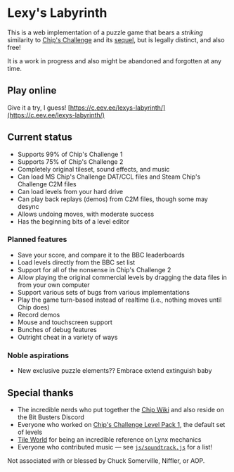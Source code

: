 # Lexy's Labyrinth

This is a web implementation of a puzzle game that bears a _striking_ similarity to [Chip's Challenge](https://wiki.bitbusters.club/Chip%27s_Challenge) and its [sequel](https://wiki.bitbusters.club/Chip%27s_Challenge_2), but is legally distinct, and also free!

It is a work in progress and also might be abandoned and forgotten at any time.

## Play online

Give it a try, I guess!  [https://c.eev.ee/lexys-labyrinth/](https://c.eev.ee/lexys-labyrinth/)

## Current status

- Supports 99% of Chip's Challenge 1
- Supports 75% of Chip's Challenge 2
- Completely original tileset, sound effects, and music
- Can load MS Chip's Challenge DAT/CCL files and Steam Chip's Challenge C2M files
- Can load levels from your hard drive
- Can play back replays (demos) from C2M files, though some may desync
- Allows undoing moves, with moderate success
- Has the beginning bits of a level editor

### Planned features

- Save your score, and compare it to the BBC leaderboards
- Load levels directly from the BBC set list
- Support for all of the nonsense in Chip's Challenge 2
- Allow playing the original commercial levels by dragging the data files in from your own computer
- Support various sets of bugs from various implementations
- Play the game turn-based instead of realtime (i.e., nothing moves until Chip does)
- Record demos
- Mouse and touchscreen support
- Bunches of debug features
- Outright cheat in a variety of ways

### Noble aspirations

- New exclusive puzzle elements??  Embrace extend extinguish baby

## Special thanks

- The incredible nerds who put together the [Chip Wiki](https://wiki.bitbusters.club/) and also reside on the Bit Busters Discord
- Everyone who worked on [Chip's Challenge Level Pack 1](https://wiki.bitbusters.club/Chip%27s_Challenge_Level_Pack_1), the default set of levels
- [Tile World](https://wiki.bitbusters.club/Tile_World) for being an incredible reference on Lynx mechanics
- Everyone who contributed music — see [`js/soundtrack.js`](js/soundtrack.js) for a list!

Not associated with or blessed by Chuck Somerville, Niffler, or AOP.
